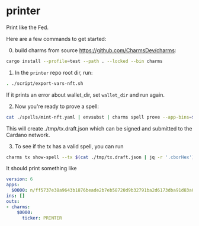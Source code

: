 # printer

Print like the Fed.

Here are a few commands to get started:

0) build charms from source https://github.com/CharmsDev/charms:
```bash
cargo install --profile=test --path . --locked --bin charms
```

1) In the `printer` repo root dir, run:
```bash
. ./script/export-vars-nft.sh
```

If it prints an error about wallet_dir, set `wallet_dir` and run again.

2) Now you're ready to prove a spell:

```bash
cat ./spells/mint-nft.yaml | envsubst | charms spell prove --app-bins=$app_bins --prev-txs=$prev_txs --funding-utxo=$funding_utxo --funding-utxo-value=$funding_utxo_value --change-address=$change_address --chain=cardano --mock > ./tmp/tx.draft.json
```

This will create ./tmp/tx.draft.json which can be signed and submitted to the Cardano network.

3) To see if the tx has a valid spell, you can run

```bash
charms tx show-spell --tx $(cat ./tmp/tx.draft.json | jq -r '.cborHex') --chain=cardano --mock
```

It should print something like

```yaml
version: 6
apps:
  $0000: n/ff5737e38a9643b1876beade2b7eb58720d9b32791ba2d6173dba91d83a0ce76/a1cfba133d276560a88e8b9f7352e4676cadf10b563435ff0eff12174b5be17a
ins: []
outs:
- charms:
    $0000:
      ticker: PRINTER

```
